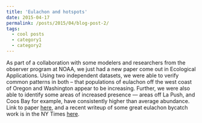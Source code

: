 ```yaml
---
title: 'Eulachon and hotspots'
date: 2015-04-17
permalink: /posts/2015/04/blog-post-2/
tags:
  - cool posts
  - category1
  - category2
---
```


As part of a collaboration with some modelers and researchers from the observer program at NOAA, we just had a new paper come out in Ecological Applications. Using two independent datasets, we were able to verify common patterns in both – that populations of eulachon off the west coast of Oregon and Washington appear to be increasing. Further, we were also able to identify some areas of increased presence — areas off La Push, and Coos Bay for example, have consistently higher than average abundance. Link to paper [here](http://onlinelibrary.wiley.com/doi/10.1890/15-0051.1/abstract), and a recent writeup of some great eulachon bycatch work is in the NY Times [here](https://www.nytimes.com/2015/04/14/science/easy-solution-for-shrimpers-and-smelt-alike.html).
